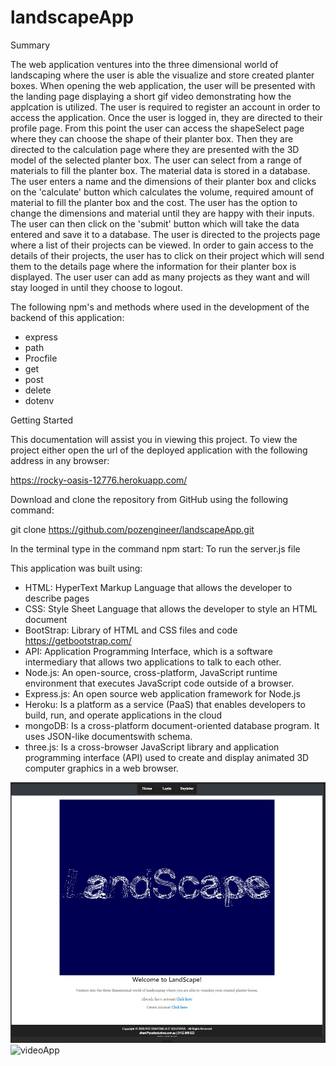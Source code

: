 # landscapeApp

Summary

The web application ventures into the three dimensional world of landscaping where the user is able
the visualize and store created planter boxes. When opening the web application, the user will be
presented with the landing page displaying a short gif video demonstrating how the applcation is
utilized. The user is required to register an account in order to access the application. Once the
user is logged in, they are directed to their profile page. From this point the user can access the
shapeSelect page where they can choose the shape of their planter box. Then they are directed to the
calculation page where they are presented with the 3D model of the selected planter box. The user can
select from a range of materials to fill the planter box. The material data is stored in a database.
The user enters a name and the dimensions of their planter box and clicks on the 'calculate' button which
calculates the volume, required amount of material to fill the planter box and the cost. The user has the
option to change the dimensions and material until they are happy with their inputs. The user can then
click on the 'submit' button which will take the data entered and save it to a database. The user is
directed to the projects page where a list of their projects can be viewed. In order to gain access to
the details of their projects, the user has to click on their project which will send them to the details
page where the information for their planter box is displayed. The user user can add as many projects as
they want and will stay looged in until they choose to logout.

The following npm's and methods where used in the development of the backend of this application:
- express
- path
- Procfile
- get
- post
- delete
- dotenv

Getting Started

This documentation will assist you in viewing this project. To view the project either open
the url of the deployed application with the following address in any browser:

https://rocky-oasis-12776.herokuapp.com/

Download and clone the repository from GitHub using the following command:

git clone https://github.com/pozengineer/landscapeApp.git

In the terminal type in the command
npm start: To run the server.js file

This application was built using:
- HTML: HyperText Markup Language that allows the developer to describe pages
- CSS: Style Sheet Language that allows the developer to style an HTML document
- BootStrap: Library of HTML and CSS files and code https://getbootstrap.com/
- API: Application Programming Interface, which is a software intermediary that
  allows two applications to talk to each other.
- Node.js: An open-source, cross-platform, JavaScript runtime environment that
  executes JavaScript code outside of a browser.
- Express.js: An open source web application framework for Node.js
- Heroku: Is a platform as a service (PaaS) that enables developers to build, run,
  and operate applications in the cloud
- mongoDB: Is a cross-platform document-oriented database program. It uses JSON-like
  documentswith schema.
- three.js: Is a cross-browser JavaScript library and application programming interface
  (API) used to create and display animated 3D computer graphics in a web browser.

![landScape home screenshot](client/public/assets/images/landScape01.jpg)
![videoApp](client/public/assets/video/landScapeVideo01.gif)  
